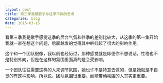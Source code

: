 ```yaml
---
layout: post
title: 第三季我是歌手与往季不同的思考
categories: blog
date: 2015-03-15
---
```


看第三季我是歌手感觉这季的后台气氛和往季的差别比较大，从这季的第一集开始我就一直在想这个问题，后面越发的觉得其中韩红起了很大的影响作用。

这个和一个团队很像，我以前也经历过，那种感觉就是即便你不想说话，性格也不是特别外向，但是在这样的氛围里面真的是会受影响。

一个团队往往需要这样的人来调节氛围，她也许不是特意去做的，但是她就是不自觉的有这种影响，所以说，团队氛围很重要，而能带动氛围的人其实更重要。